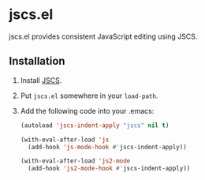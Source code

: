 jscs.el
=======

jscs.el provides consistent JavaScript editing using JSCS.

Installation
------------

1. Install [JSCS](http://jscs.info/).

2. Put `jscs.el` somewhere in your `load-path`.

3. Add the following code into your .emacs:

    ```el
    (autoload 'jscs-indent-apply "jscs" nil t)

    (with-eval-after-load 'js
      (add-hook 'js-mode-hook #'jscs-indent-apply))

    (with-eval-after-load 'js2-mode
      (add-hook 'js2-mode-hook #'jscs-indent-apply))
    ```
